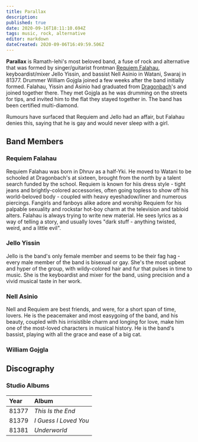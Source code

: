 ```yaml
---
title: Parallax
description: 
published: true
date: 2020-09-16T18:11:10.694Z
tags: music, rock, alternative
editor: markdown
dateCreated: 2020-09-06T16:49:59.506Z
---
```


**Parallax** is Ramath-lehi's most beloved band, a fuse of rock and alternative that was formed by singer/guitarist frontman [Requiem Falahau](/characters/requiem-falahau), keyboardist/mixer Jello Yissin, and bassist Nell Asinio in Watani, Swaraj in 81377. Drummer William Gojgla joined a few weeks after the band initially formed. Falahau, Yissin and Asinio had graduated from [Dragonbach](/schools/dragonbachs-musical-academy)'s and joined together there. They met Gojgla as he was drumming on the streets for tips, and invited him to the flat they stayed together in. The band has been certified multi-diamond.

Rumours have surfaced that Requiem and Jello had an affair, but Falahau denies this, saying that he is gay and would never sleep with a girl.

## Band Members

### Requiem Falahau

Requiem Falahau was born in Dhruv as a half-Yki. He moved to Watani to be schooled at Dragonbach's at sixteen, brought from the north by a talent search funded by the school. Requiem is known for hiis dress style - tight jeans and brightly-colored accessories, often going topless to show off his world-beloved body - coupled with heavy eyeshadow/liner and numerous piercings. Fangirls and fanboys alike adore and worship Requiem for his palpable sexuality and rockstar hot-boy charm at the television and tabloid alters. Falahau is always trying to write new material. He sees lyrics as a way of telling a story, and usually loves "dark stuff - anything twisted, weird, and a little evil".

### Jello Yissin

Jello is the band's only female member and seems to be their fag hag - every male member of the band is bisexual or gay. She's the most upbeat and hyper of the group, with wildy-colored hair and fur that pulses in time to music. She is the keyboardist and mixer for the band, using precision and a vivid musical taste in her work. 

### Nell Asinio

Nell and Requiem are best friends, and were, for a short span of time, lovers. He is the peacemaker and most easygoing of the band, and his beauty, coupled with his irrisistible charm and longing for love, make him one of the most-loved characters in musical history. He is the band's bassist, playing with all the grace and ease of a big cat. 

### William Gojgla

## Discography

### Studio Albums

| Year    | Album          |
| :------ | :------------- |
| 81377   | *This Is the End* |
| 81379   | *I Guess I Loved You*|
| 81381   | *Underworld* |
